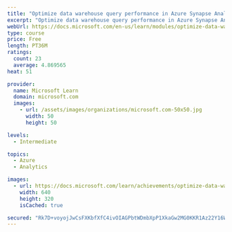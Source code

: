 ```yaml
---
title: "Optimize data warehouse query performance in Azure Synapse Analytics"
excerpt: "Optimize data warehouse query performance in Azure Synapse Analytics"
webUrl: https://docs.microsoft.com/en-us/learn/modules/optimize-data-warehouse-query-performance-azure-synapse-analytics/
type: course
price: Free
length: PT36M
ratings:
  count: 23
  average: 4.869565
heat: 51

provider:
  name: Microsoft Learn
  domain: microsoft.com
  images:
    - url: /assets/images/organizations/microsoft.com-50x50.jpg
      width: 50
      height: 50

levels:
  - Intermediate

topics:
  - Azure
  - Analytics

images:
  - url: https://docs.microsoft.com/learn/achievements/optimize-data-warehouse-query-performance-in-azure-synapse-analytics-social.png
    width: 640
    height: 320
    isCached: true

secured: "Rk7D+voyojJwCsFXKbfXfC4ivOIAGPbtWDmbXpP1XkaGw2MG0KKR1Az22Y16WdwOhK1KNEkNBb8vJTJlKjQrXRp1T3hd042svfy1QvbosL7ZwcVDPSE0P4DukcOWLNpV1V8CFFz/vY3TRyEliFiFUc0qPmxNrW1wtH6aGWZm7oxKl5WeeDp83RaU7Y8YrxriFcmel52IuqXq4zwlhjahhgWOf5ZpbnjfSFxjGiepYUSLqKrDau4lXWWbs2Ia8F1d1dKRTPdp5pSkoazCTazGRsupPK1FHkZ25DG6RrCRbLmMYp/qec439cqTT/BaUHYNaoKIkYXOqAiAsp8Ed7RbmBsnbMpXf1nIN6EXZ9NSPBM95jkHWEb151NVAHoK3OWNZ7nnt3utAA+v8Q3do82HtZ/QMmjzENHu2wz46ENTepE=;p6FGH3bm9I+pf4+cMwuWjg=="
---
```


